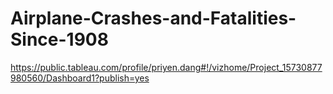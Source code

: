 # Airplane-Crashes-and-Fatalities-Since-1908

https://public.tableau.com/profile/priyen.dang#!/vizhome/Project_15730877980560/Dashboard1?publish=yes
